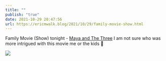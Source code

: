 ```yaml
---
title: ""
publish: "true"
date: 2021-10-29 20:47:56
url: https://ericmwalk.blog/2021/10/29/family-movie-show.html
---
```


Family Movie (Show) tonight - [Maya and The Three](https://en.m.wikipedia.org/wiki/Maya_and_the_Three)
I am not sure who was more intrigued with this movie me or the kids 🤔


![](https://ericmwalk.blog/uploads/2021/3bc2c88d40.jpg)